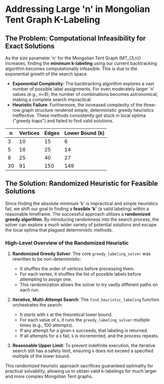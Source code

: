# Addressing Large 'n' in Mongolian Tent Graph K-Labeling

## The Problem: Computational Infeasibility for Exact Solutions

As the size parameter 'n' for the Mongolian Tent Graph \(MT_{3,n}\) increases, finding the **minimum k-labeling** using our current backtracking algorithm becomes computationally infeasible. This is due to the exponential growth of the search space.

- **Exponential Complexity**: The backtracking algorithm explores a vast number of possible label assignments. For even moderately larger 'n' values (e.g., n=8), the number of combinations becomes astronomical, making a complete search impractical.
- **Heuristic Failure**: Furthermore, the increased complexity of the three-row graph structure rendered simple, deterministic greedy heuristics ineffective. These methods consistently got stuck in local optima ("greedy traps") and failed to find valid solutions.

| n   | Vertices | Edges | Lower Bound (k) |
|-----|----------|-------|-----------------|
| 3   | 10       | 15    | 6               |
| 5   | 16       | 25    | 14              |
| 8   | 25       | 40    | 27              |
| 30  | 91       | 150   | 149             |

## The Solution: Randomized Heuristic for Feasible Solutions

Since finding the absolute minimum 'k' is impractical and simple heuristics fail, we shift our goal to finding a **feasible 'k'** (a valid labeling) within a reasonable timeframe. The successful approach utilizes a **randomized greedy algorithm**. By introducing randomness into the search process, the solver can explore a much wider variety of potential solutions and escape the local optima that plagued deterministic methods.

### High-Level Overview of the Randomized Heuristic

1.  **Randomized Greedy Solver**: The core `greedy_labeling_solver` was rewritten to be non-deterministic:
    *   It shuffles the order of vertices before processing them.
    *   For each vertex, it shuffles the list of possible labels before attempting to assign one.
    *   This randomization allows the solver to try vastly different paths on each run.

2.  **Iterative, Multi-Attempt Search**: The `find_heuristic_labeling` function orchestrates the search:
    *   It starts with `k` at the theoretical lower bound.
    *   For each value of `k`, it runs the `greedy_labeling_solver` multiple times (e.g., 100 attempts).
    *   If any attempt for a given `k` succeeds, that labeling is returned.
    *   If all attempts for a `k` fail, `k` is incremented, and the process repeats.

3.  **Reasonable Upper Limit**: To prevent indefinite execution, the iterative search still has a safety limit, ensuring `k` does not exceed a specified multiple of the lower bound.

This randomized heuristic approach sacrifices guaranteed optimality for practical solvability, allowing us to obtain valid k-labelings for much larger and more complex Mongolian Tent graphs. 
